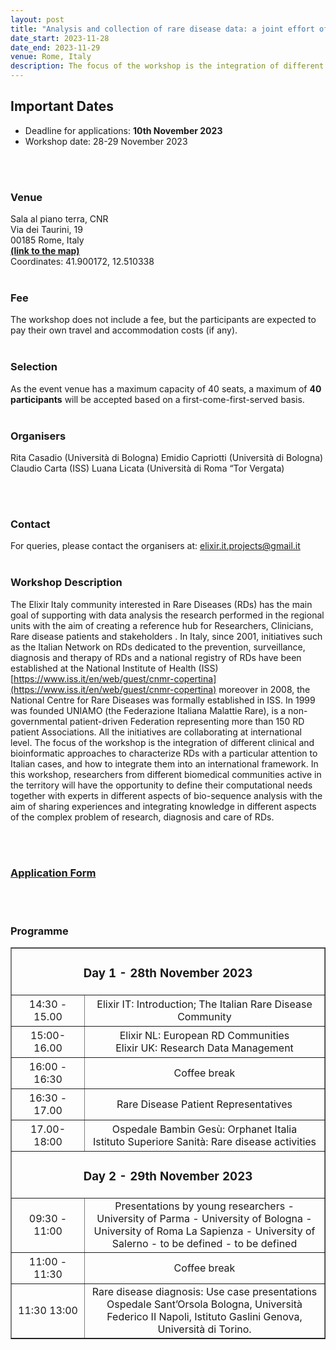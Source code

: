 ```yaml
---
layout: post
title: "Analysis and collection of rare disease data: a joint effort of biomedical and bioinformatics research communities."
date_start: 2023-11-28
date_end: 2023-11-29
venue: Rome, Italy
description: The focus of the workshop is the integration of different clinical and bioinformatic approaches to characterize RDs with a particular attention to Italian cases, and how to integrate them into an international framework. In this workshop, researchers from different biomedical communities active in the territory will have the opportunity to define their computational needs together with experts in different aspects of bio-sequence analysis with the aim of sharing experiences and integrating knowledge in different aspects of the complex problem of research, diagnosis and care of RDs.
---
```



## Important Dates
- Deadline for applications: **10th November 2023**
- Workshop date: 28-29 November 2023
<br>
<br>


### Venue
Sala al piano terra, CNR <br>
Via dei Taurini, 19 <br>
00185 Rome, Italy <br>
[**(link to the map)**](https://maps.app.goo.gl/MeuNCHyW3W7NKnP86) <br>
Coordinates: 41.900172, 12.510338
<br>
<br>


### Fee
The workshop does not include a fee, but the participants are expected to pay their own 
travel and accommodation costs (if any).
<br>
<br>



### Selection
As the event venue has a maximum capacity of 40 seats, a maximum of **40 participants** will be accepted based on a first-come-first-served basis. 
<br>
<br>
### Organisers
Rita Casadio (Università di Bologna)
Emidio Capriotti (Università di Bologna)
Claudio Carta (ISS)
Luana Licata (Università di Roma “Tor Vergata)


<br>
<br>


### Contact 
For queries, please contact the organisers at: elixir.it.projects@gmail.it
<br>
<br>

### Workshop Description 

The Elixir Italy community interested in Rare Diseases (RDs) has the main goal of supporting with data analysis the research performed in the regional units with the aim of creating a reference hub for Researchers, Clinicians, Rare disease patients and stakeholders . In Italy, since 2001, initiatives such as the Italian Network on RDs dedicated to the prevention, surveillance, diagnosis and therapy of RDs and a national registry of RDs have been established at the National Institute of Health (ISS) [https://www.iss.it/en/web/guest/cnmr-copertina](https://www.iss.it/en/web/guest/cnmr-copertina) moreover in 2008, the National Centre for Rare Diseases was formally established in  ISS. In 1999 was founded UNIAMO (the Federazione Italiana Malattie Rare), is a non-governmental patient-driven Federation representing more than 150  RD patient Associations. All the initiatives are collaborating at international level. The focus of the workshop is the integration of different clinical and bioinformatic approaches to characterize RDs with a particular attention to Italian cases, and how to integrate them into an international framework. In this workshop, researchers from different biomedical communities active in the territory will have the opportunity to define their computational needs together with experts in different aspects of bio-sequence analysis with the aim of sharing experiences and integrating knowledge in different aspects of the complex problem of research, diagnosis and care of RDs.

<br>
<br>



### [Application Form](https://forms.gle/T6zkvhMEtHVvgyKA9)

<br>
<br>


### Programme
<table border="1" width="700">
  <tr>
    <td colspan="4" align="center"><h3> Day 1 - 28th November 2023</h3></td>
  </tr>
  <tr>
    <td height="50" width="100" align=center>14:30 - 15.00</td>
    <td height="50" align=center> Elixir IT: Introduction; The Italian Rare Disease Community</td>
    
  </tr>
  <tr>
    <td height="50" width="100" align="center">15:00-16.00</td>
    <td height="50" align=center>Elixir NL: European RD Communities <br> Elixir UK: Research Data Management</td>
   </tr>
  <tr>
   <td height="50" width="100" align="center">16:00 - 16:30</td>
    <td colspan="3" height="50" align=center>Coffee break</td>
     </tr>

  <tr>
    <td height="50" width="100" align="center">16:30 - 17.00</td>
    <td height="50" align=center>Rare Disease Patient Representatives</td>
    </tr>
  <tr>
    <td height="50" width="100" align="center">17.00-18:00</td>
    <td height="50" align=center>Ospedale Bambin Gesù: Orphanet Italia <br> Istituto Superiore Sanità: Rare disease activities</td>
    </tr>
  <tr>
   <td colspan="4" align="center"><h3>Day 2 - 29th November 2023</h3></td>
  </tr>
  <tr>
   <td height="50" width="100" align=center>09:30 - 11:00</td>
   <td height="50" align=center>Presentations by young researchers  
- University of Parma
- University of Bologna
- University of Roma La Sapienza
- University of Salerno
- to be defined
- to be defined
</td>
  </tr>

   <tr>
    <td height="50" width="100" align="center">11:00 - 11:30</td>
    <td colspan="3" height="50" align=center> Coffee break</td>
   </tr>
  <tr>
    <td height="50" width="100" align="center">11:30 13:00</td>
    <td height="50" align=center>Rare disease diagnosis: Use case presentations <br>
Ospedale Sant’Orsola Bologna, Università Federico II Napoli, Istituto Gaslini Genova, Università di Torino.</td>

  </tr>
</table>
